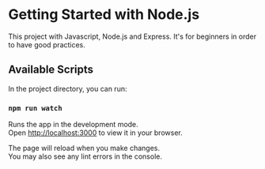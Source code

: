# Getting Started with Node.js

This project with Javascript, Node.js and Express. It's for beginners in order to have good practices.

## Available Scripts

In the project directory, you can run:

### `npm run watch`

Runs the app in the development mode.\
Open [http://localhost:3000](http://localhost:3000) to view it in your browser.

The page will reload when you make changes.\
You may also see any lint errors in the console.
